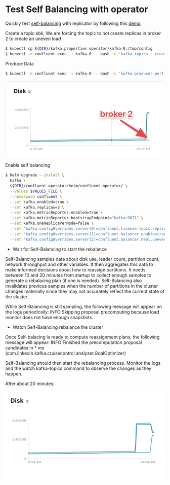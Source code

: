 # Test Self Balancing with operator

Quickly test [self-balancing](https://docs.confluent.io/operator/current/co-management.html#scale-ak-clusters-and-balance-data) with replicator by following this [demo](https://github.com/confluentinc/demo-scene/tree/master/self-balancing).

Create a topic sbk, We are forcing the topic to not create replicas in broker 2 to create an uneven load

```bash
$ kubectl cp ${DIR}/kafka.properties operator/kafka-0:/tmp/config
$ kubectl -n confluent exec -i kafka-0 -- bash -c 'kafka-topics --create --topic sbk --bootstrap-server kafka:9071 --command-config /tmp/config --replica-assignment 0:1,0:1,0:1,0:1,0:1,0:1,0:1,0:1,0:1,0:1,0:1,0:1,0:1,0:1,0:1,0:1,0:1,0:1,0:1,0:1,0:1,0:1,0:1,0:1,0:1,0:1,0:1,0:1,0:1,0:1,0:1,0:1,0:1,0:1,0:1,0:1,0:1,0:1,0:1,0:1,0:1,0:1,0:1,0:1,0:1,0:1,0:1,0:1,0:1,0:1,0:1,0:1,0:1,0:1,0:1,0:1,0:1,0:1,0:1,0:1,0:1,0:1,0:1,0:1,0:1,0:1,0:1,0:1,0:1,0:1,0:1,0:1,0:1,0:1,0:1,0:1,0:1,0:1,0:1,0:1,0:1,0:1,0:1,0:1,0:1,0:1,0:1,0:1,0:1,0:1,0:1,0:1,0:1,0:1,0:1,0:1,0:1,0:1,0:1,0:1'
```

Produce Data

```bash
$ kubectl -n confluent exec -i kafka-0 -- bash -c 'kafka-producer-perf-test --producer-props bootstrap.servers=kafka:9071 --producer.config /tmp/config --topic sbk --record-size 1000 --throughput 100000 --num-records 3600000'
```

![disk usage](screenshot1.jpg)

Enable self balancing

```bash
$ helm upgrade --install \
  kafka \
  ${DIR}/confluent-operator/helm/confluent-operator/ \
  --values $VALUES_FILE \
  --namespace confluent \
  --set kafka.enabled=true \
  --set kafka.replicas=3 \
  --set kafka.metricReporter.enabled=true \
  --set kafka.metricReporter.bootstrapEndpoint="kafka:9071" \
  --set kafka.oneReplicaPerNode=false \
  --set 'kafka.configOverrides.server[0]=confluent.license.topic.replication.factor=1' \
  --set 'kafka.configOverrides.server[1]=confluent.balancer.enable=true' \
  --set 'kafka.configOverrides.server[2]=confluent.balancer.heal.uneven.load.trigger=ANY_UNEVEN_LOAD'
```

* Wait for Self-Balancing to start the rebalance

Self-Balancing samples data about disk use, leader count, partition count, network throughput and other variables. It then aggregates this data to make informed decisions about how to reassign partitions. It needs between 10 and 20 minutes from startup to collect enough samples to generate a rebalacing plan (if one is needed). Self-Balancing also invalidates previous samples when the number of partitions in the cluster changes materially since they may not accurately reflect the current state of the cluster.

While Self-Balancing is still sampling, the following message will appear on the logs periodically: INFO Skipping proposal precomputing because load monitor does not have enough snapshots.

* Watch Self-Balancing rebalance the cluster

Once Self-balacing is ready to compute reassignment plans, the following message will appear: INFO Finished the precomputation proposal candidates in * ms (com.linkedin.kafka.cruisecontrol.analyzer.GoalOptimizer)

Self-Balancing should then start the rebalancing process. Monitor the logs and the watch kafka-topics command to observe the changes as they happen.

After about 20 minutes:

![disk usage](screenshot2.jpg)
